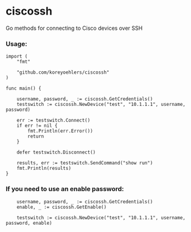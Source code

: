 # ciscossh

Go methods for connecting to Cisco devices over SSH

### Usage: 

```
import (
	"fmt"

	"github.com/koreyoehlers/ciscossh"
)

func main() {

	username, password, _ := ciscossh.GetCredentials()
	testswitch := ciscossh.NewDevice("test", "10.1.1.1", username, password)

	err := testswitch.Connect()
	if err != nil {
		fmt.Println(err.Error())
		return
	}

	defer testswitch.Disconnect()
	
	results, err := testswitch.SendCommand("show run")
	fmt.Println(results)
}
```

### If you need to use an enable password:

```
	username, password, _ := ciscossh.GetCredentials()
	enable, _ := ciscossh.GetEnable()

	testswitch := ciscossh.NewDevice("test", "10.1.1.1", username, password, enable)

```